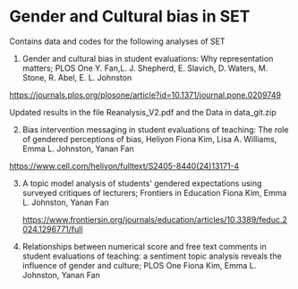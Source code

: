 # Gender and Cultural bias in SET

Contains data and codes for the following analyses of SET


1) Gender and cultural bias in student evaluations: Why representation matters; PLOS One
Y. Fan,L. J. Shepherd, E. Slavich, D. Waters, M. Stone, R. Abel, E. L. Johnston

https://journals.plos.org/plosone/article?id=10.1371/journal.pone.0209749

Updated results in the file Reanalysis_V2.pdf and the Data in data_git.zip


2) Bias intervention messaging in student evaluations of teaching: The role of gendered perceptions of bias, Heliyon
   Fiona Kim, Lisa A. Williams, Emma L. Johnston, Yanan Fan

https://www.cell.com/heliyon/fulltext/S2405-8440(24)13171-4


3) A topic model analysis of students' gendered expectations using surveyed critiques of lecturers; Frontiers in Education
   Fiona Kim, Emma L. Johnston, Yanan Fan

   https://www.frontiersin.org/journals/education/articles/10.3389/feduc.2024.1296771/full

 4) Relationships between numerical score and free text comments in student evaluations of teaching: a sentiment topic analysis reveals the influence of gender and culture; PLOS One
    Fiona Kim, Emma L. Johnston, Yanan Fan

    
